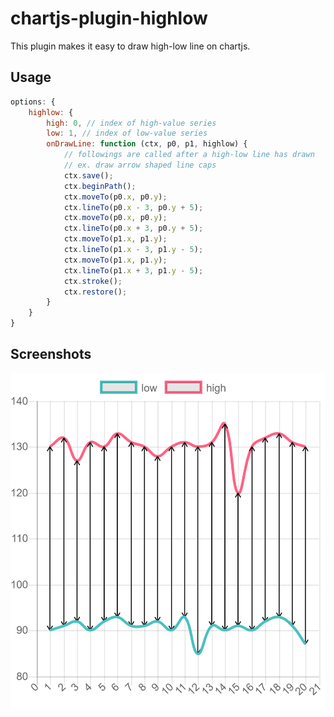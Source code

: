 # chartjs-plugin-highlow
This plugin makes it easy to draw high-low line on chartjs.

## Usage
```js
options: {
	highlow: {
		high: 0, // index of high-value series
		low: 1, // index of low-value series
		onDrawLine: function (ctx, p0, p1, highlow) { 
			// followings are called after a high-low line has drawn
			// ex. draw arrow shaped line caps
			ctx.save();
			ctx.beginPath();
			ctx.moveTo(p0.x, p0.y);
			ctx.lineTo(p0.x - 3, p0.y + 5);
			ctx.moveTo(p0.x, p0.y);
			ctx.lineTo(p0.x + 3, p0.y + 5);
			ctx.moveTo(p1.x, p1.y);
			ctx.lineTo(p1.x - 3, p1.y - 5);
			ctx.moveTo(p1.x, p1.y);
			ctx.lineTo(p1.x + 3, p1.y - 5);
			ctx.stroke();
			ctx.restore();
		}
	}
}
```

## Screenshots
![high-low](https://raw.githubusercontent.com/hority/chartjs-plugin-highlow/master/images/high-low.png)